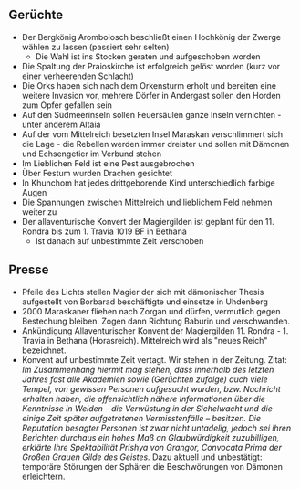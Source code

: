 ## Gerüchte
- Der Bergkönig Arombolosch beschließt einen Hochkönig der Zwerge wählen zu lassen (passiert sehr selten)
    * Die Wahl ist ins Stocken geraten und aufgeschoben worden
- Die Spaltung der Praioskirche ist erfolgreich gelöst worden (kurz vor einer verheerenden Schlacht)
- Die Orks haben sich nach dem Orkensturm erholt und bereiten eine weitere Invasion vor, mehrere Dörfer in Andergast sollen den Horden zum Opfer gefallen sein
- Auf den Südmeerinseln sollen Feuersäulen ganze Inseln vernichten - unter anderem Altaia
- <a id="rumormaraskan"></a>Auf der vom Mittelreich besetzten Insel Maraskan verschlimmert sich die Lage - die Rebellen werden immer dreister und sollen mit Dämonen und Echsengetier im Verbund stehen
- Im Lieblichen Feld ist eine Pest ausgebrochen
- Über Festum wurden Drachen gesichtet
- In Khunchom hat jedes drittgeborende Kind unterschiedlich farbige Augen
- Die Spannungen zwischen Mittelreich und lieblichem Feld nehmen weiter zu
- Der allaventurische Konvert der Magiergilden ist geplant für den 11. Rondra bis zum 1. Travia 1019 BF in Bethana
	* Ist danach auf unbestimmte Zeit verschoben

## Presse

* Pfeile des Lichts stellen Magier der sich mit dämonischer Thesis aufgestellt von Borbarad beschäftigte und einsetze in Uhdenberg
* <a id="newsmaraskan"></a>2000 Maraskaner fliehen nach Zorgan und dürfen, vermutlich gegen Bestechung bleiben. Zogen dann Richtung Baburin und verschwanden.
* Ankündigung Allaventurischer Konvent der Magiergilden 11. Rondra - 1. Travia in Bethana (Horasreich). Mittelreich wird als "neues Reich" bezeichnet.
* Konvent auf unbestimmte Zeit vertagt. Wir stehen in der Zeitung. Zitat:
  *Im Zusammenhang hiermit mag stehen, dass innerhalb des letzten Jahres fast alle Akademien sowie (Gerüchten zufolge) auch viele Tempel, von gewissen Personen aufgesucht wurden, bzw. Nachricht erhalten haben, die offensichtlich nähere Informationen über die Kenntnisse in Weiden – die Verwüstung in der Sichelwacht und die einige Zeit später aufgetretenen Vermisstenfälle – besitzen.
  Die Reputation besagter Personen ist zwar nicht untadelig, jedoch sei ihren Berichten durchaus ein hohes Maß an Glaubwürdigkeit zuzubilligen, erklärte Ihre Spektabilität Prishya von Grangor, Convocata Prima der Großen Grauen Gilde des Geistes.*
  Dazu aktuell und unbestätigt: temporäre Störungen der Sphären die Beschwörungen von Dämonen erleichtern.